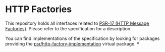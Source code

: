 HTTP Factories
==============

This repository holds all interfaces related to [PSR-17 (HTTP Message Factories)][psr-17]. 
Please refer to the specification for a description.

You can find implementations of the specification by looking for packages providing the 
[psr/http-factory-implementation](https://packagist.org/providers/psr/psr/http-factory-implementation) virtual package.
ª

[psr-17]: https://www.php-fig.org/psr/psr-17/
